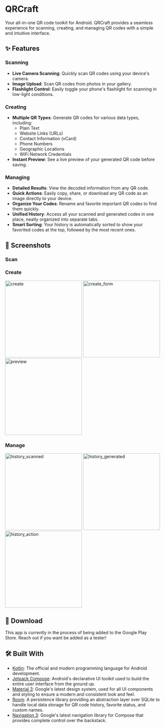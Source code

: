 # QRCraft

Your all-in-one QR code toolkit for Android. QRCraft provides a seamless experience for scanning, creating, and managing QR codes with a simple and intuitive interface.

## ✨ Features

### Scanning

- **Live Camera Scanning**: Quickly scan QR codes using your device's camera.
- **Image Upload**: Scan QR codes from photos in your gallery.
- **Flashlight Control**: Easily toggle your phone's flashlight for scanning in low-light conditions.

### Creating
- **Multiple QR Types**: Generate QR codes for various data types, including:
  - Plain Text
  - Website Links (URLs)
  - Contact Information (vCard)
  - Phone Numbers
  - Geographic Locations
  - WiFi Network Credentials
- **Instant Preview**: See a live preview of your generated QR code before saving.

### Managing
- **Detailed Results**: View the decoded information from any QR code.
- **Quick Actions**: Easily copy, share, or download any QR code as an image directly to your device.
- **Organize Your Codes**: Rename and favorite important QR codes to find them quickly.
- **Unified History**: Access all your scanned and generated codes in one place, neatly organized into separate tabs.
- **Smart Sorting**: Your history is automatically sorted to show your favorited codes at the top, followed by the most recent ones.

## 📸 Screenshots

### Scan

### Create

<img width="250" alt="create" src="https://github.com/user-attachments/assets/e0e91110-da10-479a-9f4e-b1374933feee" />
<img width="250" alt="create_form" src="https://github.com/user-attachments/assets/13b53a6d-2b5f-4476-9f91-5546730aa3ac" />
<img width="250" alt="preview" src="https://github.com/user-attachments/assets/d34d49c1-6051-4bc4-aa05-6b3396075b0c" />

### Manage

<img width="250" alt="history_scanned" src="https://github.com/user-attachments/assets/2948153a-1b15-4da1-b09f-a646d8b1fa78" />
<img width="250" alt="history_generated" src="https://github.com/user-attachments/assets/a856d38b-8079-4b62-a6e4-4a1f66a6c01a" />
<img width="250" alt="history_action" src="https://github.com/user-attachments/assets/d437e698-b530-44aa-850e-4be6fdf84ca4" />

## 🚀 Download

This app is currently in the process of being added to the Google Play Store. Reach out if you want be added as a tester!

## 🛠️ Built With

- [Kotlin](https://kotlinlang.org/): The official and modern programming language for Android development.
- [Jetpack Compose](https://developer.android.com/compose): Android's declarative UI toolkit used to build the entire user interface from the ground up.
- [Material 3](https://m3.material.io/): Google's latest design system, used for all UI components and styling to ensure a modern and consistent look and feel.
- [Room](https://developer.android.com/training/data-storage/room): A persistence library providing an abstraction layer over SQLite to handle local data storage for QR code history, favorite status, and custom names.
- [Navigation 3](https://developer.android.com/guide/navigation/navigation-3): Google's latest navigation library for Compose that provides complete control over the backstack.

